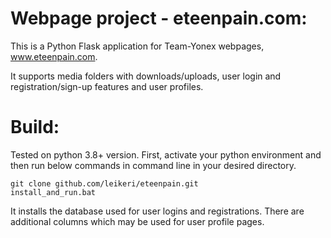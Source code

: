 # Webpage project - eteenpain.com:
This is a Python Flask application for Team-Yonex webpages, www.eteenpain.com.

It supports media folders with downloads/uploads, user login and registration/sign-up features and user profiles.

# Build:
Tested on python 3.8+ version. First, activate your python environment and then run below commands in command line in your desired directory.

```
git clone github.com/leikeri/eteenpain.git
install_and_run.bat
```

It installs the database used for user logins and registrations. There are additional columns which may be used for user profile pages.

